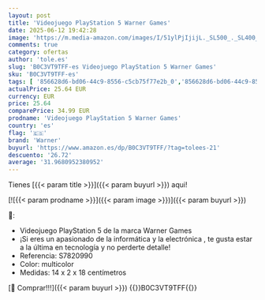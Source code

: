 ```yaml
---
layout: post
title: 'Videojuego PlayStation 5 Warner Games'
date: 2025-06-12 19:42:28
image: 'https://m.media-amazon.com/images/I/51ylPjIjijL._SL500_._SL400_.jpg'
comments: true
category: ofertas
author: 'tole.es'
slug: 'B0C3VT9TFF-es Videojuego PlayStation 5 Warner Games'
sku: 'B0C3VT9TFF-es'
tags: [ '856628d6-bd06-44c9-8556-c5cb75f77e2b_0','856628d6-bd06-44c9-8556-c5cb75f77e2b_2201','856628d6-bd06-44c9-8556-c5cb75f77e2b_3601','856628d6-bd06-44c9-8556-c5cb75f77e2b_7801','Arborist Merchandising Root','Hardware y juegos para PlayStation 3','Hardware y juegos para PlayStation 4','Hardware y juegos para PlayStation 5','Juegos PS4','Juegos para PlayStation 3','Juegos para PlayStation 4','Juegos para PlayStation 5','Preventa de Videojuegos','Self Service','Sistemas heredados','Sistemas heredados de PlayStation','Special Features Stores','Videojuegos','Videojuegos más esperados','playstation','warner','🇪🇸', ]
actualPrice: 25.64 EUR
currency: EUR
price: 25.64
comparePrice: 34.99 EUR
prodname: 'Videojuego PlayStation 5 Warner Games'
country: 'es'
flag: '🇪🇸'
brand: 'Warner'
buyurl: 'https://www.amazon.es/dp/B0C3VT9TFF/?tag=tolees-21'
descuento: '26.72'
average: '31.9680952380952'
---
```


Tienes [{{< param title >}}]({{< param buyurl >}}) aqui!

[![{{< param prodname >}}]({{< param image >}})]({{< param buyurl >}})

🔎:

- Videojuego PlayStation 5 de la marca Warner Games
- ¡Si eres un apasionado de la informática y la electrónica , te gusta estar a la última en tecnología y no perderte detalle!
- Referencia: S7820990
- Color: multicolor
- Medidas: 14 x 2 x 18 centímetros

[🛒 Comprar!!!]({{< param buyurl >}})
{{<world>}}B0C3VT9TFF{{</world>}}
